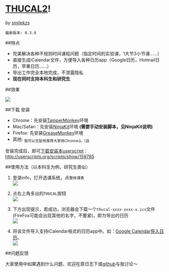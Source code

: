 # [THUCAL2][repo]!
_by [smilekzs][]_

    最新版本: 0.3.9

##特点

* 完美解决各种不规则时间课程问题（指定时间的实验课，1大节3小节课……）
* 直接生成iCalendar文件，方便导入各种日历app（Google日历，Hotmail日历，苹果日历……）
* 导出工作完全本地完成，不泄露隐私
* **现在同时支持本科生和研究生**

##效果

![][result]

##下载 安装

* Chrome：先安装[TamperMonkey][]环境
* Mac/Safari：先安装[NinjaKit][]环境 **(需要手动安装脚本，见NinjaKit说明)**
* Firefox: 先安装[GreaseMonkey][]环境
* 其他: <sub>我可以无耻地推荐大家用Chrome么（逃</sub>

[TamperMonkey]: https://chrome.google.com/webstore/detail/tampermonkey/dhdgffkkebhmkfjojejmpbldmpobfkfo
[NinjaKit]: http://ss-o.net/safari/extension/NinjaKit.safariextz
[GreaseKit]: http://8-p.info/greasekit/
[GreaseMonkey]: https://addons.mozilla.org/en-US/firefox/addon/greasemonkey/

安装完成后，即可[下载安装本userscript](http://rrurl.cn/6Skb1h)：  
http://userscripts.org/scripts/show/159785

##使用方法（以本科生为例，研究生类似）

1. 登录info，打开选课系统，点`整体课表`  
   ![][step1-1]  

2. 点右上角多出的`THUCAL`按钮  
   ![][step2-1]  

3. 下方出现提示，若成功，浏览器会下载一个`thucal-xxxx-xxxx-x.ics`文件(FireFox可能会出现其他的名字，不要紧)，即为导出的日历  
   ![][step3-1]  

4. 将该文件导入支持iCalendar格式的日历app中。如：[Google Calendar导入日历][gcal1]。  
   ![][step4-1]  

##问题反馈

大家使用中如果遇到什么问题，欢迎在原日志下或[github][issue]与我讨论～

[smilekzs]: https://github.com/smilekzs
[repo]: https://github.com/smilekzs/thucal2
[issue]: https://github.com/smilekzs/thucal2/issues


[gcal1]: http://support.google.com/calendar/bin/answer.py?hl=zh-Hans&answer=83126

[step1-1]: http://i.imgur.com/OxO5RMg.png
[step2-1]: http://i.imgur.com/SXHWGwW.png
[step3-1]: http://i.imgur.com/IhH4vu0.png
[step4-1]: http://i.imgur.com/6oMMJqy.png
[result]:  http://i.imgur.com/96uOClz.png
